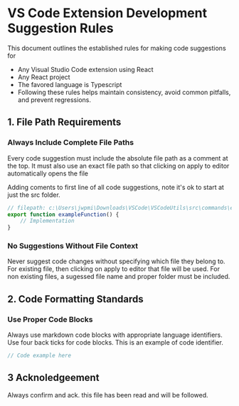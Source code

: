 # VS Code Extension Development Suggestion Rules

This document outlines the established rules for making code suggestions for 
- Any Visual Studio Code extension using React
- Any React project
- The favored language is Typescript
- Following these rules helps maintain consistency, avoid common pitfalls, and prevent regressions.

## 1. File Path Requirements

### Always Include Complete File Paths
Every code suggestion must include the absolute file path as a comment at the top.
It must also use an exact file path so that clicking on apply to editor automatically opens the file

Adding coments to first line of all code suggestions, note it's ok to start at just the src folder.
```typescript
// filepath: c:\Users\jwpmi\Downloads\VSCode\VSCodeUtils\src\commands\example.ts
export function exampleFunction() {
    // Implementation
}
```

### No Suggestions Without File Context
Never suggest code changes without specifying which file they belong to. 
For existing file, then clicking on apply to editor that file will be used.
For non existing files, a sugessed file name and proper folder must be included.

## 2. Code Formatting Standards

### Use Proper Code Blocks
Always use markdown code blocks with appropriate language identifiers.
Use four back ticks for code blocks.
This is an example of code identifier.
````typescript
// Code example here
````

## 3 Acknoledgeement
Always confirm and ack. this file has been read and will be followed.